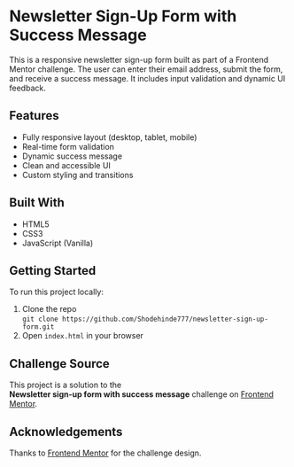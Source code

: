 # Newsletter Sign-Up Form with Success Message

This is a responsive newsletter sign-up form built as part of a Frontend Mentor challenge. The user can enter their email address, submit the form, and receive a success message. It includes input validation and dynamic UI feedback.

## Features

- Fully responsive layout (desktop, tablet, mobile)
- Real-time form validation
- Dynamic success message
- Clean and accessible UI
- Custom styling and transitions

## Built With

- HTML5  
- CSS3  
- JavaScript (Vanilla)

## Getting Started

To run this project locally:

1. Clone the repo  
   `git clone https://github.com/Shodehinde777/newsletter-sign-up-form.git`
2. Open `index.html` in your browser

## Challenge Source

This project is a solution to the  
**Newsletter sign-up form with success message** challenge on [Frontend Mentor](https://www.frontendmentor.io/challenges/newsletter-signup-form-with-success-message-5PNYW4Jwkl).

## Acknowledgements

Thanks to [Frontend Mentor](https://www.frontendmentor.io/) for the challenge design.
